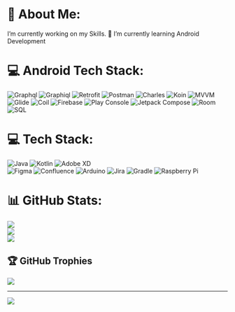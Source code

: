 # 💫 About Me:
I’m currently working on my Skills.
🌱 I’m currently learning Android Development

# 💻 Android Tech Stack:
![Graphql](https://img.shields.io/badge/graphql-%23ED8B00.svg?style=for-the-badge&logo=graphql&logoColor=white) 
![Graphiql](https://img.shields.io/badge/graphiql-%230095D5.svg?style=for-the-badge&logo=graphiql&logoColor=white) 
![Retrofit](https://img.shields.io/badge/retrofit-%20470137.svg?style=for-the-badge&logo=retrofit&logoColor=white) 
![Postman](https://img.shields.io/badge/postman-%23F24E1E.svg?style=for-the-badge&logo=postman&logoColor=white) 
![Charles](https://img.shields.io/badge/charles-%23172BF4.svg?style=for-the-badge&logo=charles&logoColor=white)
![Koin](https://img.shields.io/badge/koin-%23ED8B00.svg?style=for-the-badge&logo=koin&logoColor=white) 
![MVVM](https://img.shields.io/badge/mvvm-%230A0FFF.svg?style=for-the-badge&logo=mvvm&logoColor=white) 
![Glide](https://img.shields.io/badge/glide-%02303A.svg?style=for-the-badge&logo=glide&logoColor=white) 
![Coil](https://img.shields.io/badge/coil-%230095D5.svg?style=for-the-badge&logo=coil&logoColor=white) 
![Firebase](https://img.shields.io/badge/firebase-%23ED8B00.svg?style=for-the-badge&logo=firebase&logoColor=white) 
![Play Console](https://img.shields.io/badge/playconsole-%230095D5.svg?style=for-the-badge&logo=playconsole&logoColor=white) 
![Jetpack Compose](https://img.shields.io/badge/jetpackcompose-%23ED8B00.svg?style=for-the-badge&logo=jetpackcompose&logoColor=white)
![Room](https://img.shields.io/badge/room-%23ED8B00.svg?style=for-the-badge&logo=room&logoColor=white)
![SQL](https://img.shields.io/badge/sql-%23ED8B00.svg?style=for-the-badge&logo=sql&logoColor=white)


# 💻 Tech Stack:
![Java](https://img.shields.io/badge/java-%23ED8B00.svg?style=for-the-badge&logo=java&logoColor=white) 
![Kotlin](https://img.shields.io/badge/kotlin-%230095D5.svg?style=for-the-badge&logo=kotlin&logoColor=white) 
![Adobe XD](https://img.shields.io/badge/Adobe%20XD-470137?style=for-the-badge&logo=Adobe%20XD&logoColor=#FF61F6) 	
![Figma](https://img.shields.io/badge/figma-%23F24E1E.svg?style=for-the-badge&logo=figma&logoColor=white) 
![Confluence](https://img.shields.io/badge/confluence-%23172BF4.svg?style=for-the-badge&logo=confluence&logoColor=white) 
![Arduino](https://img.shields.io/badge/-Arduino-00979D?style=for-the-badge&logo=Arduino&logoColor=white) 
![Jira](https://img.shields.io/badge/jira-%230A0FFF.svg?style=for-the-badge&logo=jira&logoColor=white) 
![Gradle](https://img.shields.io/badge/Gradle-02303A.svg?style=for-the-badge&logo=Gradle&logoColor=white) 
![Raspberry Pi](https://img.shields.io/badge/-RaspberryPi-C51A4A?style=for-the-badge&logo=Raspberry-Pi)
# 📊 GitHub Stats:
![](https://github-readme-stats.vercel.app/api?username=codinguyy&theme=dark&hide_border=false&include_all_commits=false&count_private=false)<br/>
![](https://github-readme-streak-stats.herokuapp.com/?user=codinguyy&theme=dark&hide_border=false)<br/>
![](https://github-readme-stats.vercel.app/api/top-langs/?username=codinguyy&theme=dark&hide_border=false&include_all_commits=false&count_private=false&layout=compact)

## 🏆 GitHub Trophies
![](https://github-profile-trophy.vercel.app/?username=codinguyy&theme=radical&no-frame=false&no-bg=true&margin-w=4)

---
[![](https://visitcount.itsvg.in/api?id=codinguyy&icon=0&color=0)](https://visitcount.itsvg.in)
